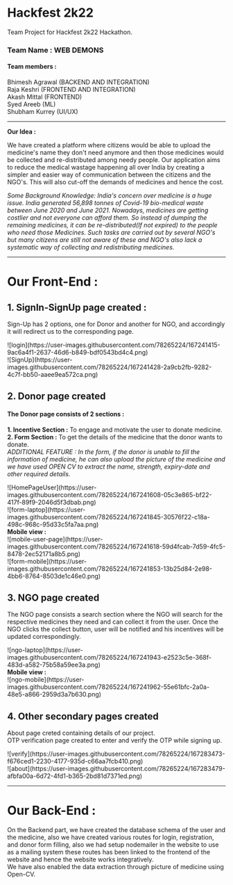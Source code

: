 # Hackfest 2k22

Team Project for Hackfest 2k22 Hackathon.
<h3>Team Name : WEB DEMONS</h3>
<h4> Team members : </h4>
Bhimesh Agrawal (BACKEND AND INTEGRATION) <br/>
Raja Keshri (FRONTEND AND INTEGRATION) <br/>
Akash Mittal (FRONTEND) <br/>
Syed Areeb (ML) <br/>
Shubham Kurrey (UI/UX) <br/>
<hr/>

<b>Our Idea : </b>
<p>We have created a platform where citizens would be able to upload the medicine's name they don't need anymore and then those medicines would be collected and re-distributed among needy people. Our application aims to reduce the medical wastage happening all over India by creating a simpler and easier way of communication between the citizens and the NGO's. This will also cut-off the demands of medicines and hence the cost.</p>

<i>Some Background Knowledge: </i>
<i> India's concern over medicine is a huge issue. India generated 56,898 tonnes of Covid-19 bio-medical waste between June 2020 and June 2021. Nowadays, medicines are getting costlier and not everyone can afford them. So instead of dumping the remaining medicines, it can be re-distributed(If not expired) to the people who need those Medicines. Such tasks are carried out by several NGO's but many citizens are still not aware of these and NGO's also lack a systematic way of collecting and redistributing medicines. </i>
<hr/>
<h1> Our Front-End :</h1>

<h2>1. SignIn-SignUp page created :</h2>
<p>Sign-Up has 2 options, one for Donor and another for NGO, and accordingly it will redirect us to the corresponding page.</p>
![login](https://user-images.githubusercontent.com/78265224/167241415-9ac6a4f1-2637-46d6-b849-bdf0543bd4c4.png)
<br>
![SignUp](https://user-images.githubusercontent.com/78265224/167241428-2a9cb2fb-9282-4c7f-bb50-aaee9ea572ca.png)
<br>

<h2>2. Donor page created</h2>
<h4>
  The Donor page consists of 2 sections :
</h4>
<p>
  <b>1. Incentive Section :</b> To engage and motivate the user to donate medicine. <br/>
  <b>2. Form Section :</b> To get the details of the medicine that the donor wants to donate.<br/>
  <i>ADDITIONAL FEATURE : In the form, if the donor is unable to fill the information of medicine, he can also upload the picture of the medicine and we have used OPEN CV to extract the name, strength, expiry-date and other required details.</i>
</p>
![HomePageUser](https://user-images.githubusercontent.com/78265224/167241608-05c3e865-bf22-417f-89f9-2046d5f3dbab.png)
<br>
![form-laptop](https://user-images.githubusercontent.com/78265224/167241845-30576f22-c18a-498c-968c-95d33c5fa7aa.png)
<br>
<b>Mobile view :</b>
</br>
![mobile-user-page](https://user-images.githubusercontent.com/78265224/167241618-59d4fcab-7d59-4fc5-8478-2ec52171a8b5.png)
<br>
![form-mobile](https://user-images.githubusercontent.com/78265224/167241853-13b25d84-2e98-4bb6-8764-8503de1c46e0.png)
<br>

<h2>3. NGO page created</h2>
<p>
  The NGO page consists a search section where the NGO will search for the respective medicines they need and can collect it from the user.
  Once the NGO clicks the collect button, user will be notified and his incentives will be updated correspondingly.
</p>
![ngo-laptop](https://user-images.githubusercontent.com/78265224/167241943-e2523c5e-368f-483d-a582-75b58a59ee3a.png)
<br>
<b>Mobile view :</b>
</br>
![ngo-mobile](https://user-images.githubusercontent.com/78265224/167241962-55e61bfc-2a0a-48e5-a866-2959d3a7b630.png)
<br/>
<h2>4. Other secondary pages created</h2>
<p> 
  About page creted containing details of our project.<br/>
  OTP verification page created to enter and verify the OTP while signing up.<br/>
</p>
![verify](https://user-images.githubusercontent.com/78265224/167283473-f676ced1-2230-4177-935d-c66aa7fcb410.png)
<br/>
![about](https://user-images.githubusercontent.com/78265224/167283479-afbfa00a-6d72-4fd1-b365-2bd81d7371ed.png)
<br/>

<hr/>
<h1> Our Back-End :</h1>
<p>
On the Backend part, we have created the database schema of the user and the medicine, also we have created various routes for login, registration, and donor form  filling, also we had setup nodemailer in the website to use as a mailing system these routes has been linked to the frontend of the website and hence the website works integratively.
<br/>
  We have also enabled the data extraction through picture of medicine using Open-CV.
</p>
<br/>

